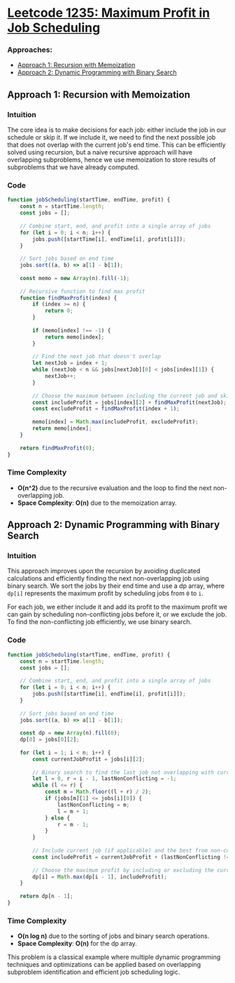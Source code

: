 # [Leetcode 1235: Maximum Profit in Job Scheduling](https://leetcode.com/problems/maximum-profit-in-job-scheduling/)

### Approaches:
- [Approach 1: Recursion with Memoization](#approach-1-recursion-with-memoization)
- [Approach 2: Dynamic Programming with Binary Search](#approach-2-dynamic-programming-with-binary-search)

## Approach 1: Recursion with Memoization

### Intuition
The core idea is to make decisions for each job: either include the job in our schedule or skip it. If we include it, we need to find the next possible job that does not overlap with the current job's end time. This can be efficiently solved using recursion, but a naive recursive approach will have overlapping subproblems, hence we use memoization to store results of subproblems that we have already computed.

### Code
```javascript
function jobScheduling(startTime, endTime, profit) {
    const n = startTime.length;
    const jobs = [];
    
    // Combine start, end, and profit into a single array of jobs
    for (let i = 0; i < n; i++) {
        jobs.push([startTime[i], endTime[i], profit[i]]);
    }
    
    // Sort jobs based on end time
    jobs.sort((a, b) => a[1] - b[1]);
    
    const memo = new Array(n).fill(-1);
    
    // Recursive function to find max profit
    function findMaxProfit(index) {
        if (index >= n) {
            return 0;
        }
        
        if (memo[index] !== -1) {
            return memo[index];
        }
        
        // Find the next job that doesn't overlap
        let nextJob = index + 1;
        while (nextJob < n && jobs[nextJob][0] < jobs[index][1]) {
            nextJob++;
        }
        
        // Choose the maximum between including the current job and skipping it
        const includeProfit = jobs[index][2] + findMaxProfit(nextJob);
        const excludeProfit = findMaxProfit(index + 1);
        
        memo[index] = Math.max(includeProfit, excludeProfit);
        return memo[index];
    }
    
    return findMaxProfit(0);
}
```

### Time Complexity
- **O(n^2)** due to the recursive evaluation and the loop to find the next non-overlapping job.
- **Space Complexity**: **O(n)** due to the memoization array.

## Approach 2: Dynamic Programming with Binary Search

### Intuition
This approach improves upon the recursion by avoiding duplicated calculations and efficiently finding the next non-overlapping job using binary search. We sort the jobs by their end time and use a dp array, where `dp[i]` represents the maximum profit by scheduling jobs from `0` to `i`.

For each job, we either include it and add its profit to the maximum profit we can gain by scheduling non-conflicting jobs before it, or we exclude the job. To find the non-conflicting job efficiently, we use binary search.

### Code
```javascript
function jobScheduling(startTime, endTime, profit) {
    const n = startTime.length;
    const jobs = [];
    
    // Combine start, end, and profit into a single array of jobs
    for (let i = 0; i < n; i++) {
        jobs.push([startTime[i], endTime[i], profit[i]]);
    }
    
    // Sort jobs based on end time
    jobs.sort((a, b) => a[1] - b[1]);
    
    const dp = new Array(n).fill(0);
    dp[0] = jobs[0][2];
    
    for (let i = 1; i < n; i++) {
        const currentJobProfit = jobs[i][2];
        
        // Binary search to find the last job not overlapping with current job
        let l = 0, r = i - 1, lastNonConflicting = -1;
        while (l <= r) {
            const m = Math.floor((l + r) / 2);
            if (jobs[m][1] <= jobs[i][0]) {
                lastNonConflicting = m;
                l = m + 1;
            } else {
                r = m - 1;
            }
        }
        
        // Include current job (if applicable) and the best from non-conflicting ones
        const includeProfit = currentJobProfit + (lastNonConflicting != -1 ? dp[lastNonConflicting] : 0);
        
        // Choose the maximum profit by including or excluding the current job
        dp[i] = Math.max(dp[i - 1], includeProfit);
    }
    
    return dp[n - 1];
}
```

### Time Complexity
- **O(n log n)** due to the sorting of jobs and binary search operations.
- **Space Complexity**: **O(n)** for the dp array.

This problem is a classical example where multiple dynamic programming techniques and optimizations can be applied based on overlapping subproblem identification and efficient job scheduling logic.

